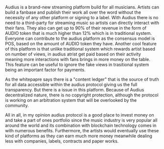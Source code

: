   Audius is a brand-new streaming platform build for all musicians. Artists can build a fanbase and publish their work all over the word without the necessity of any other platform or signing to a label. With Audius there is no need to a third-party for streaming music so artists can directly interact with their fans. They also can get up to 90% of their revenue in the form of AUDIO token that is much higher than 12% which is in traditional system. Everyone can contribute to the audius platform as 
the consensus model is POS, based on the amount of AUDIO token they have. Another cool feature of this platform is that unlike traditional system which rewards artist 
based on number of views, in audius atrist get paid based on their activity meaning more interactions with fans brings in more money on the table. This feature 
can be useful to ignore the fake views in trasitional system being an important factor for payments.

  As the whitepapre says there is a "content ledger" that is the source of truth for all data accessible within the audius protocol giving us the full transparency. But 
there is a issue in this platform. Because of Audius decentralized nature, there is no copyright protection, although the protocol is working on an arbitration system
that will be overlooked by the community.

  All in all, in my opinion audius protocol is a good place to invest money on and take a part of ones portfolio since the music industry is very popular all around
the world and its combination with blockchain technology comes in with numerous benefits. Furthermore, the artists would eventually use these kind of platforms as they can earn much more money meanwhile dealing less with companies, labels, contracts and paper works.
